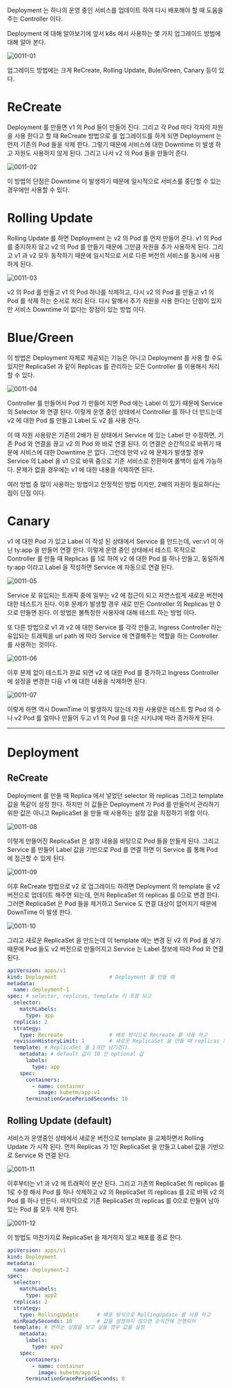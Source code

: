 Deployment 는 하나의 운영 중인 서비스를 업데이트 하여 다시 배포해야 할 때 도움을 주는 Controller 이다.

Deployment 에 대해 알아보기에 앞서 k8s 에서 사용하는 몇 가지 업그레이드 방법에 대해 알아 본다.

![0011-01](/tech-blog/resources/images/kubernetes/0011-01.png)

업그레이드 방법에는 크게 ReCreate, Rolling Update, Bule/Green, Canary 등이 있다.

# ReCreate

Deployment 를 만들면 v1 의 Pod 들이 만들어 진다. 그리고 각 Pod 마다 각자의 자원을 사용 한다고 할 때 ReCreate 방법으로 를 업그레이드를 하게 되면 Deployment 는 먼저 기존의
Pod 들을 삭제 한다. 그렇기 때문에 서비스에 대한 Downtime 이 발생 하고 자원도 사용하지 않게 된다. 그리고 나서 v2 의 Pod 들을 만들어 준다.

![0011-02](/tech-blog/resources/images/kubernetes/0011-02.png)

이 방법의 단점은 Downtime 이 발생하기 때문에 일시적으로 서비스를 중단할 수 있는 경우에만 사용할 수 있다.

# Rolling Update

Rolling Update 를 하면 Deployment 는 v2 의 Pod 를 먼저 만들어 준다. v1 의 Pod 를 중지하지 않고 v2 의 Pod 를 만들기 때문에 그만큼 자원을 추가 사용하게 된다. 그리고 v1
과 v2 모두 동작하기 때문에 일시적으로 서로 다른 버전의 서비스를 동시에 사용하게 된다.

![0011-03](/tech-blog/resources/images/kubernetes/0011-03.png)

v2 의 Pod 를 만들고 v1 의 Pod 하나를 삭제하고, 다시 v2 의 Pod 를 만들고 v1 의 Pod 를 삭제 하는 순서로 처리 된다. 다시 말해서 추가 자원을 사용 한다는 단점이 있지만 서비스
Downtime 이 없다는 장점이 있는 방법 이다.

# Blue/Green

이 방법은 Deployment 자체로 제공되는 기능은 아니고 Deployment 를 사용 할 수도 있지만 ReplicaSet 과 같이 Replicas 를 관리하는 모든 Controller 를 이용해서 처리할 수
있다.

![0011-04](/tech-blog/resources/images/kubernetes/0011-04.png)

Controller 를 만들어서 Pod 가 만들어 지면 Pod 에는 Label 이 있기 때문에 Service 의 Selector 와 연결 된다. 이렇게 운영 중인 상태에서 Controller 를 하나 더 만드는데
v2 에 대한 Pod 를 만들고 Label 도 v2 를 사용 한다.

이 때 자원 사용량은 기존의 2배가 된 상태에서 Service 에 있는 Label 만 수정하면, 기존 Pod 와 연결을 끊고 v2 의 Pod 와 바로 연결 된다. 이 연결은 순간적으로 바뀌기 때문에 서비스에 대한
Downtime 은 없다. 그런데 만약 v2 에 문제가 발생할 경우 Service 의 Label 을 v1 으로 바꿔 줌으로 기존 서비스로 전환하여 롤백이 쉽게 가능하다. 문제가 없을 경우에는 v1 에 대한 내용을
삭제하면 된다.

여러 방법 중 많이 사용하는 방법이고 안정적인 방법 이지만, 2배의 자원이 필요하다는 점이 단점 이다.

# Canary

v1 에 대한 Pod 가 있고 Label 이 작성 된 상태에서 Service 를 만드는데, ver:v1 이 아닌 ty:app 을 만들어 연결 한다. 이렇게 운영 중인 상태에서 테스트 목적으로 Controller 를
만들 때 Replicas 를 1로 하여 v2 에 대한 Pod 를 하나 만들고, 동일하게 ty:app 이라고 Label 을 작성하면 Service 에 자동으로 연결 된다.

![0011-05](/tech-blog/resources/images/kubernetes/0011-05.png)

Service 로 유입되는 트래픽 중에 일부는 v2 에 접근이 되고 자연스럽게 새로운 버전에 대한 테스트가 된다. 이후 문제가 발생할 경우 새로 만든 Controller 의 Replicas 만 0으로 만들면 된다.
이 방법은 불특정한 사용자에 대해 테스트 하는 방법 이다.

또 다른 방법으로 v1 과 v2 에 대한 Service 를 각각 만들고, Ingress Controller 라는 유입되는 트래픽을 url path 에 따라 Service 에 연결해주는 역할을 하는 Controller
를 사용하는 것이다.

![0011-06](/tech-blog/resources/images/kubernetes/0011-06.png)

이후 문제 없이 테스트가 완료 되면 v2 에 대한 Pod 를 증가하고 Ingress Controller 에 설정을 변경한 다음 v1 에 대한 내용을 삭제하면 된다.

![0011-07](/tech-blog/resources/images/kubernetes/0011-07.png)

이렇게 하면 역시 DownTime 이 발생하지 않는데 자원 사용량은 테스트 할 Pod 의 수나 v2 Pod 를 얼마나 만들어 두고 v1 의 Pod 를 다운 시키냐에 따라 증가하게 된다.

---

# Deployment

## ReCreate

Deployment 를 만들 때 Replica 에서 넣었던 selector 와 replicas 그리고 template 값을 똑같이 설정 한다. 하지만 이 값들은 Deployment 가 Pod 를 만들어서 관리하기
위한 값은 아니고 ReplicaSet 을 만들 때 사용하는 설정 값을 지정하기 위함 이다.

![0011-08](/tech-blog/resources/images/kubernetes/0011-08.png)

이렇게 만들어진 ReplicaSet 은 설정 내용을 바탕으로 Pod 들을 만들게 된다. 그리고 Service 를 만들어 Label 값을 기반으로 Pod 를 연결 하면 이 Service 를 통해 Pod 에 접근할 수
있게 된다.

![0011-09](/tech-blog/resources/images/kubernetes/0011-09.png)

이후 ReCreate 방법으로 v2 로 업그레이드 하려면 Deployment 의 template 을 v2 버전으로 업데이트 해주면 되는데, 먼저 ReplicaSet 의 replicas 를 0으로 변경 한다. 그러면
ReplicaSet 은 Pod 들을 제거하고 Service 도 연결 대상이 없어지기 때문에 DownTime 이 발생 한다.

![0011-10](/tech-blog/resources/images/kubernetes/0011-10.png)

그리고 새로운 ReplicaSet 을 만드는데 이 template 에는 변경 된 v2 의 Pod 를 넣기 때문에 Pod 들도 v2 버전으로 만들어지고 Service 는 Label 정보에 따라 Pod 와 연결 된다.

```yml
apiVersion: apps/v1
kind: Deployment                 # Deployment 를 만들 때
metadata:
  name: deployment-1
spec: # selector, replicas, template 이 포함 되고
  selector:
    matchLabels:
      type: app
  replicas: 2
  strategy:
    type: Recreate               # 배포 방식으로 Recreate 를 사용 하고
  revisionHistoryLimit: 1        # 새로운 ReplicaSet 을 만들 때 replicas 가 0이 된
  template: # ReplicaSet 을 1개만 남기겠다.
    metadata: # default 값이 10 인 optional 값
      labels:
        type: app
    spec:
      containers:
        - name: container
          image: kubetm/app:v1
      terminationGracePeriodSeconds: 10
```

## Rolling Update (default)

서비스가 운영중인 상태에서 새로운 버전으로 template 을 교체하면서 Rolling Update 가 시작 된다. 먼저 Replicas 가 1인 ReplicaSet 을 만들고 Label 값을 기반으로 Service
와 연결 된다.

![0011-11](/tech-blog/resources/images/kubernetes/0011-11.png)

이후부터는 v1 과 v2 에 트래픽이 분산 된다. 그리고 기존의 ReplicaSet 의 replicas 를 1로 수정 해서 Pod 를 하나 삭제하고 v2 의 ReplicaSet 의 replicas 를 2로 바꿔 v2
의 Pod 를 하나 만든다. 마지막으로 기존 ReplicaSet 의 replicas 를 0으로 만들어 남아있는 Pod 를 모두 삭제 한다.

![0011-12](/tech-blog/resources/images/kubernetes/0011-12.png)

이 방법도 마찬가지로 ReplicaSet 을 제거하지 않고 배포를 종료 한다.

```yml
apiVersion: apps/v1
kind: Deployment
metadata:
  name: deployment-2
spec:
  selector:
    matchLabels:
      type: app2
  replicas: 2
  strategy:
    type: RollingUpdate      # 배포 방식으로 RollingUpdate 를 사용 하고
  minReadySeconds: 10        # 값을 설정하지 않으면 순식간에 진행되어
  template: # 변하는 상황을 보고 싶을 경우 값을 설정
    metadata:
      labels:
        type: app2
    spec:
      containers:
        - name: container
          image: kubetm/app:v1
      terminationGracePeriodSeconds: 0
```

